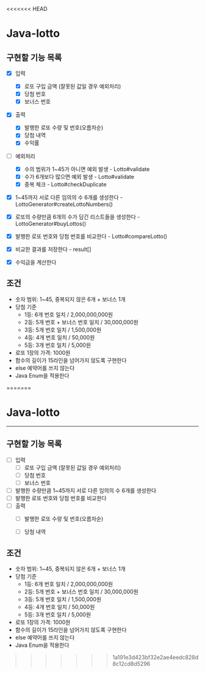 <<<<<<< HEAD
# Java-lotto

## 구현할 기능 목록
- [x] 입력
    - [x] 로또 구입 금액 (잘못된 값일 경우 예외처리)
    - [x] 당첨 번호
    - [x] 보너스 번호
- [x] 출력
  - [x] 발행한 로또 수량 및 번호(오름차순)
  - [x] 당첨 내역
  - [x] 수익률
- [ ] 예외처리
  - [x] 수의 범위가 1~45가 아니면 예외 발생 - Lotto#validate
  - [x] 수가 6개보다 많으면 예외 발생 - Lotto#validate
  - [x] 중복 체크 - Lotto#checkDuplicate
- [x] 1~45까지 서로 다른 임의의 수 6개를 생성한다 - LottoGenerator#createLottoNumbers()
- [x] 로또의 수량만큼 6개의 수가 담긴 리스트들을 생성한다 - LottoGenerator#buyLottos()
- [x] 발행한 로또 번호와 당첨 번호를 비교한다 - Lotto#compareLotto()
- [x] 비교한 결과를 저장한다 - result[]
- [x] 수익금을 계산한다 



## 조건
- 숫자 범위: 1~45, 중복되지 않은 6개 + 보너스 1개
- 당첨 기준
    - 1등: 6개 번호 일치 / 2,000,000,000원
    - 2등: 5개 번호 + 보너스 번호 일치 / 30,000,000원
    - 3등: 5개 번호 일치 / 1,500,000원
    - 4등: 4개 번호 일치 / 50,000원
    - 5등: 3개 번호 일치 / 5,000원
- 로또 1장의 가격: 1000원
- 함수의 길이가 15라인을 넘어가지 않도록 구현한다
- else 예약어를 쓰지 않는다
- Java Enum을 적용한다 


=======
# Java-lotto
---

## 구현할 기능 목록
- [ ] 입력
  - [ ] 로또 구입 금액 (잘못된 값일 경우 예외처리)
  - [ ] 당첨 번호 
  - [ ] 보너스 번호 
- [ ] 발행한 수량만큼 1~45까지 서로 다른 임의의 수 6개를 생성한다 
- [ ] 발행한 로또 번호와 당첨 번호를 비교한다
- [ ] 출력
  - [ ] 발행한 로또 수량 및 번호(오름차순)
  - [ ] 당첨 내역 


## 조건 
- 숫자 범위: 1~45, 중복되지 않은 6개 + 보너스 1개 
- 당첨 기준
  - 1등: 6개 번호 일치 / 2,000,000,000원
  - 2등: 5개 번호 + 보너스 번호 일치 / 30,000,000원
  - 3등: 5개 번호 일치 / 1,500,000원
  - 4등: 4개 번호 일치 / 50,000원
  - 5등: 3개 번호 일치 / 5,000원
- 로또 1장의 가격: 1000원 
- 함수의 길이가 15라인을 넘어가지 않도록 구현한다
- else 예약어를 쓰지 않는다
- Java Enum을 적용한다 


>>>>>>> 1a191e3d423bf32e2ae4eedc828d8c12cd8d5296

